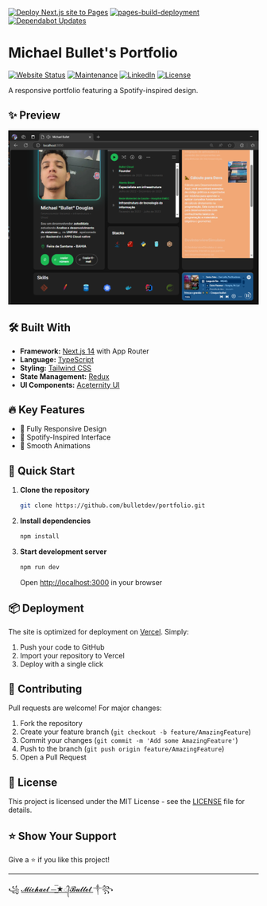 [![Deploy Next.js site to Pages](https://github.com/Bulletdev/portfolio/actions/workflows/nextjs.yml/badge.svg?event=push)](https://github.com/Bulletdev/portfolio/actions/workflows/nextjs.yml)
[![pages-build-deployment](https://github.com/Bulletdev/portfolio/actions/workflows/pages/pages-build-deployment/badge.svg)](https://github.com/Bulletdev/portfolio/actions/workflows/pages/pages-build-deployment)
[![Dependabot Updates](https://github.com/Bulletdev/portfolio/actions/workflows/dependabot/dependabot-updates/badge.svg)](https://github.com/Bulletdev/portfolio/actions/workflows/dependabot/dependabot-updates)

# Michael Bullet's Portfolio 



[![Website Status](https://img.shields.io/badge/website-up-yellow)](https://www.michaelbullet.com/)
[![Maintenance](https://img.shields.io/badge/maintained-yes-green.svg)](https://github.com/bulletdev/PORTFOLIO/commits/main)
[![LinkedIn](https://img.shields.io/badge/connect-linkedin-1abc9c.svg)](https://www.linkedin.com/in/michael-bullet/)
[![License](http://img.shields.io/:license-mit-blue.svg?style=flat-square)](http://badges.mit-license.org)

A responsive portfolio featuring a Spotify-inspired design.

## ✨ Preview

<img src="/preview.png" width="900" alt="Portfolio Preview">

## 🛠️ Built With

- **Framework:** [Next.js 14](https://nextjs.org/) with App Router
- **Language:** [TypeScript](https://www.typescriptlang.org/)
- **Styling:** [Tailwind CSS](https://tailwindcss.com/)
- **State Management:** [Redux](https://redux.js.org/)
- **UI Components:** [Aceternity UI](https://ui.aceternity.com/)

## 🔥 Key Features

- 📱 Fully Responsive Design
- 🎨 Spotify-Inspired Interface
- 🔄 Smooth Animations 

## 🚀 Quick Start

1. **Clone the repository**

   ```bash
   git clone https://github.com/bulletdev/portfolio.git
   ```

2. **Install dependencies**

   ```bash
   npm install
   ```

3. **Start development server**
   ```bash
   npm run dev
   ```
   Open [http://localhost:3000](http://localhost:3000) in your browser

## 📦 Deployment

The site is optimized for deployment on [Vercel](https://vercel.com/). Simply:

1. Push your code to GitHub
2. Import your repository to Vercel
3. Deploy with a single click

## 🤝 Contributing

Pull requests are welcome! For major changes:

1. Fork the repository
2. Create your feature branch (`git checkout -b feature/AmazingFeature`)
3. Commit your changes (`git commit -m 'Add some AmazingFeature'`)
4. Push to the branch (`git push origin feature/AmazingFeature`)
5. Open a Pull Request

## 📄 License

This project is licensed under the MIT License - see the [LICENSE](LICENSE) file for details.

## ⭐ Show Your Support

Give a ⭐️ if you like this project!

---

꧁ [𝓜𝓲𝓬𝓱𝓪𝓮𝓵 ⏤͟͞★᭄𝓑𝓾𝓵𝓵𝓮𝓽 ](https://www.linkedin.com/in/Michael-bullet/)༒꧂
